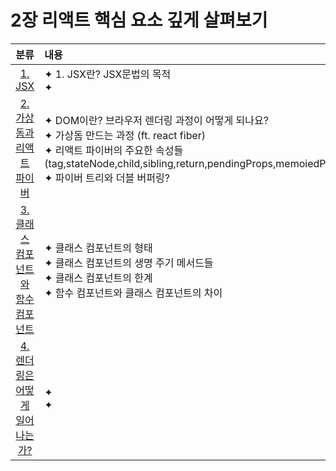 # 2장 리액트 핵심 요소 깊게 살펴보기

|                                                                                        분류                                                                                         | 내용                                                                                                                                                                                                                                        |
| :---------------------------------------------------------------------------------------------------------------------------------------------------------------------------------: | :------------------------------------------------------------------------------------------------------------------------------------------------------------------------------------------------------------------------------------------ |
|                               [1. JSX](https://github.com/Pyotato/fe_study/blob/main/modern_react_deep_dive/02_inspect_react_core_concepts/01_JSX.md)                               | ✦ 1. JSX란? JSX문법의 목적<br/> ✦                                                                                                                                                                                                           |
|           [2. 가상돔과 리액트 파이버](https://github.com/Pyotato/fe_study/tree/main/modern_react_deep_dive/02_inspect_react_core_concepts/02_virtual_dom_and_react_fiber)           | ✦ DOM이란? 브라우저 렌더링 과정이 어떻게 되나요?<br/> ✦ 가상돔 만드는 과정 (ft. react fiber)<br/> ✦ 리액트 파이버의 주요한 속성들(tag,stateNode,child,sibling,return,pendingProps,memoiedProps,alternate)<br/> ✦ 파이버 트리와 더블 버퍼링? |
| [3. 클래스 컴포넌트와 함수 컴포넌트](https://github.com/Pyotato/fe_study/tree/main/modern_react_deep_dive/02_inspect_react_core_concepts/03_Class_component_and_function_component) | ✦ 클래스 컴포넌트의 형태<br/> ✦ 클래스 컴포넌트의 생명 주기 메서드들 <br/> ✦ 클래스 컴포넌트의 한계<br/> ✦ 함수 컴포넌트와 클래스 컴포넌트의 차이                                                                                           |
|            [4. 렌더링은 어떻게 일어나는가?](https://github.com/Pyotato/fe_study/tree/main/modern_react_deep_dive/02_inspect_react_core_concepts/04_how_rendering_works)             | ✦ <br/> ✦                                                                                                                                                                                                                                   |
